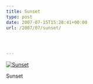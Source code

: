 ```yaml
---
title: Sunset
type: post
date: 2007-07-15T15:28:41+00:00
url: /2007/07/sunset/




---
```

<div class="flickr">
  <a href="http://www.flickr.com/photos/schreibblogade/817517939/" title="Sunset"><img src="//farm2.static.flickr.com/1361/817517939_6e6a8cf85b.jpg" alt="Sunset" /></a></p>

  <p>
    Sunset
  </p>
</div>
